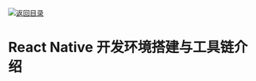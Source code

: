 [![返回目录](https://parg.co/UY3)](https://github.com/wx-chevalier/Web-Series)

# React Native 开发环境搭建与工具链介绍
